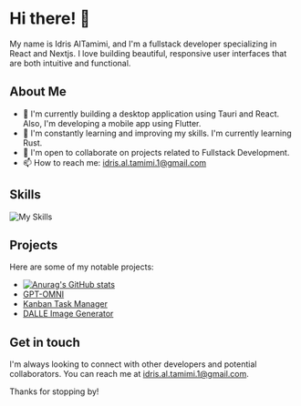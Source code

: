 # Hi there! 👋

My name is Idris AlTamimi, and I'm a fullstack developer specializing in React and Nextjs. I love building beautiful, responsive user interfaces that are both intuitive and functional. 

## About Me

- 🔭 I'm currently building a desktop application using Tauri and React. Also, I'm developing a mobile app using Flutter.
- 🌱 I'm constantly learning and improving my skills. I'm currently learning Rust.
- 👯 I'm open to collaborate on projects related to Fullstack Development.
- 📫 How to reach me: idris.al.tamimi.1@gmail.com

## Skills

![My Skills](https://skillicons.dev/icons?i=js,ts,react,nextjs,html,css,sass,tailwind,nodejs,express,rust,tauri,supabase,flutter,prisma,mongodb,figma&theme=light)

## Projects

Here are some of my notable projects:

- [![Anurag's GitHub stats](https://github-readme-stats.vercel.app/api?username=idrisaltamimi)](https://github.com/anuraghazra/github-readme-stats)
- [GPT-OMNI](https://github.com/idrisaltamimi/gpt-omni.git)
- [Kanban Task Manager](https://github.com/idrisaltamimi/task-manager.git)
- [DALLE Image Generator](https://github.com/idrisaltamimi/dall-e-ai.git)

## Get in touch

I'm always looking to connect with other developers and potential collaborators. You can reach me at idris.al.tamimi.1@gmail.com.

Thanks for stopping by!
